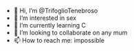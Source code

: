 - 👋 Hi, I’m @TrifoglioTenebroso
- 👀 I’m interested in sex
- 🌱 I’m currently learning C
- 💞️ I’m looking to collaborate on any mum
- 📫 How to reach me: impossible 

<!---
TrifoglioTenebroso/TrifoglioTenebroso is a ✨ special ✨ repository because its `README.md` (this file) appears on your GitHub profile.
You can click the Preview link to take a look at your changes.
--->
